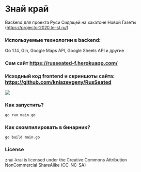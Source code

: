 # Знай край
Backend для проекта Руси Сидящей на хакатоне Новой Газеты (https://projector2020.te-st.ru/)

### Используемые технологии в backend:
Go 1.14, Gin, Google Maps API, Google Sheets API и другие

### Сам сайт https://russeated-f.herokuapp.com/
### Исходный код frontend и скриншоты сайта: https://github.com/kniazevgeny/RusSeated

![](https://github.com/semyon-dev/RusSeated/blob/master/img.png) 

### Как запустить?
`go run main.go`

### Как скомпилировать в бинарник?
`go build main.go`

### License
znai-krai is licensed under the Creative Commons Attribution NonCommercial ShareAlike (CC-NC-SA)
